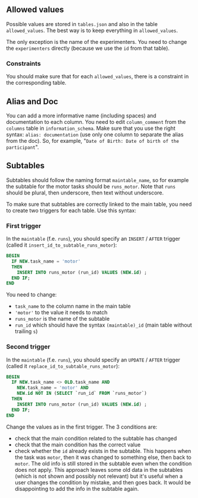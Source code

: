 ## Allowed values
Possible values are stored in `tables.json` and also in the table `allowed_values`. 
The best way is to keep everything in `allowed_values`.

The only exception is the name of the experimenters.
You need to change the `experimenters` directly (because we use the `id` from that table).

### Constraints
You should make sure that for each `allowed_values`, there is a constraint in the corresponding table.

## Alias and Doc
You can add a more informative name (including spaces) and documentation to each column. 
You need to edit `column_comment` from the `columns` table in `information_schema`. 
Make sure that you use the right syntax: `alias: documentation` (use only one column to separate the alias from the doc). 
So, for example, "`Date of Birth: Date of birth of the participant`".

## Subtables
Subtables should follow the naming format `maintable_name`, so for example the subtable for the motor tasks should be `runs_motor`.
Note that `runs` should be plural, then underscore, then text without underscore.

To make sure that subtables are correctly linked to the main table, you need to create two triggers for each table. 
Use this syntax:

### First trigger
In the `maintable` (f.e. `runs`), you should specify an `INSERT` / `AFTER` trigger (called it `insert_id_to_subtable_runs_motor`):

```SQL
BEGIN
  IF NEW.task_name = 'motor'
  THEN
    INSERT INTO runs_motor (run_id) VALUES (NEW.id) ;
  END IF;
END
```

You need to change:
  - `task_name` to the column name in the main table
  - `'motor'` to the value it needs to match
  - `runs_motor` is the name of the subtable
  - `run_id` which should have the syntax `(maintable)_id` (main table without trailing `s`)

### Second trigger
In the `maintable` (f.e. `runs`), you should specify an `UPDATE` / `AFTER` trigger (called it `replace_id_to_subtable_runs_motor`):

```SQL
BEGIN
  IF NEW.task_name <> OLD.task_name AND
    NEW.task_name = 'motor' AND
    NEW.id NOT IN (SELECT `run_id` FROM `runs_motor`)
  THEN
    INSERT INTO runs_motor (run_id) VALUES (NEW.id) ;
  END IF;
END
```

Change the values as in the first trigger.
The 3 conditions are:
   - check that the main condition related to the subtable has changed
   - check that the main condition has the correct value
   - check whether the `id` already exists in the subtable. This happens when the task was `motor`, then it was changed to something else, then back to `motor`. The old info is still stored in the subtable even when the condition does not apply. This approach leaves some old data in the subtables (which is not shown and possibly not relevant) but it's useful when a user changes the condition by mistake, and then goes back. It would be disappointing to add the info in the subtable again.
